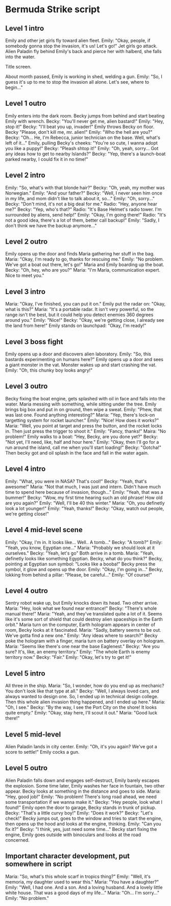 # Bermuda Strike script



## Level 1 intro

Emily and other jet girls fly toward alien fleet.
Emily: "Okay, people, if somebody gonna stop the invasion, it's us! Let's go!"
Jet girls go attack. Alien Paladin fly behind Emily's back and pierce her with halberd, she falls into the water.

Title screen.

About month passed, Emily is working in shed, welding a gun.
Emily: "So, I guess it's up to me to stop the invasion all alone. Let's see, where to begin..."

## Level 1 outro

Emily enters into the dark room. Becky jumps from behind and start beating Emily with wrench.
Becky: "You'll never get me, alien bastard!"
Emily: "Hey, stop it!"
Becky: "I'll beat you up, invader!"
Emily throws Becky on floor.
Becky "Please, don't kill me, mr. alien!"
Emily: "Who the hell are you?"
Becky: "Oh... He, I'm Rebecca, junior technician on the base. Well, what's left of it..."
Emily, pulling Becky's cheeks: "You're so cute, I wanna adopt you like a puppy!"
Becky: "Pleash shtop it!"
Emily: "Oh, yeah, sorry... Got any ideas how to get to nearby Islands?"
Becky: "Yep, there's a launch-boat parked nearby, I could fix it in no time!"

## Level 2 intro

Emily: "So, what's with that blonde hair?"
Becky: "Oh, yeah, my mother was Norwegian."
Emily: "And your father?"
Becky: "Well, I never seen him once in my life, and mom didn't like to talk about it, so..."
Emily: "Oh, sorry..."
Becky: "Don't mind, it's not a big deal for me."
Radio: "Hey, anyone hear me?"
Becky: "Yep, who's that?"
Radio: "It's Base Helmet's radio tower. I'm surrounded by aliens, send help!"
Emily: "Okay, I'm going there!"
Radio: "It's not a good idea, there's a lot of them, better call backup!"
Emily: "Sadly, I don't think we have the backup anymore..."

## Level 2 outro

Emily opens up the door and finds Maria gathering her stuff in the bag.
Maria: "Okay, I'm ready to go, thanks for rescuing me."
Emily: "No problem. We've got a boat out there, let's go!"
Maria and Emily boarding up the boat.
Becky: "Oh, hey, who are you?"
Maria: "I'm Maria, communication expert. Nice to meet you."

## Level 3 intro

Maria: "Okay, I've finished, you can put it on."
Emily put the radar on: "Okay, what is this?"
Maria: "It's a portable radar. It isn't very powerful, so the range isn't the best, but it could help you detect enemies 360 degrees around you."
Emily: "Nice!"
Becky: "Okay, we're getting close, I already see the land from here!"
Emily stands on launchpad: "Okay, I'm ready!"

## Level 3 boss fight

Emily opens up a door and discovers alien laboratory.
Emily: "So, this bastards experimenting on humans here?"
Emily opens up a door and sees a giant monster in the vat. Monster wakes up and start crashing the vat.
Emily: "Oh, this chunky boy looks angry!"

## Level 3 outro

Becky fixing the boat engine, gets splashed with oil in face and falls into the water. Maria messing with something, while sitting under the tree.
Emily brings big box and put in on ground, then wipe a sweat.
Emily: "Phew, that was last one. Found anything interesting?"
Maria: "Yep, there's lock-on targetting system for rocket launcher."
Emily: "Nice! How does it works?"
Maria: "Well, you point at target and press the button, and the rocket locks in. Then just press the trigger to shoot it."
Emily: "Fancy, thanks!"
Maira: "No problem!"
Emily walks to a boat: "Hey, Becky, are you done yet?"
Becky: "Not yet, I'll need, like, half and hour here."
Emily: "Okay, then I'll go for a run around the island, call me when you'll start loading!"
Becky: "Gotcha!"
Then becky got and oil splash in the face and fall in the water again.

## Level 4 intro

Emily: "What, you were in NASA? That's cool!"
Becky: "Yeah, that's awesome!"
Maria: "Not that much, I was just and intern. Didn't have much time to spend here because of invasion, though..."
Emily: "Yeah, that was a bummer!"
Becky: "Wow, my first time hearing such an old phrase! How old are you again?"
Emily: "Well, I'll be 40 this winter."
Maria: "Oh, you definetly look a lot younger!"
Emily: "Yeah, thanks!"
Becky: "Okay, watch out people, we're getting close!"

## Level 4 mid-level scene

Emily: "Okay, I'm in. It looks like... Well.. A tomb..."
Becky: "A tomb?"
Emily: "Yeah, you know, Egyptian one..."
Maria: "Probably we should look at it ourselves."
Becky: "Yeah, let's go"
Both arrive in a tomb.
Maria: "Yeah, definetly looks like something Egyptian. Becky, what do you think?"
Becky, pointing at Egyptian sun symbol: "Looks like a booba!"
Becky press the symbol, it glow and opens up the door.
Emily: "Okay, I'm going in..."
Becky, lokking from behind a pillar: "Please, be careful..."
Emily: "Of course!"

## Level 4 outro

Sentry robot wake up, but Emily knocks down its head.
Two other arrive.
Maria: "Hey, look what we found near entrance!"
Becky: "There's whole manual there!"
Maria: "Yeah, and they've translated quite a lot of it. Seems like it's some sort of shield that could destroy alien spaceships in the Earth orbit."
Maria turn on the computer, Earth hologram appears in center of room, Becky looks at it fascinated.
Maria: "Sadly, battery seems to be out. We've gotta find a new one."
Emily: "Any ideas where to search?"
Becky poke the hologram with a finger, maria turn on battery overlay on hologram.
Maria: "Seems like there's one near the base Eaglenest."
Becky: "Are you sure? It's, like, an enemy territory."
Emily: "The whole Earth is enemy territory now."
Becky: "Fair."
Emily: "Okay, let's try to get it!"

## Level 5 intro

All three in the ship.
Maria: "So, I wonder, how do you end up as mechanic? You don't look like that type at all."
Becky: "Well, I always loved cars, and always wanted to design one. So, I ended up in technical design college. Then this whole alien invasion thing happened, and I ended up here."
Maria: "Oh, I see."
Becky: "By the way, I see the Port City on the shore! It looks quite empty."
Emily: "Okay, stay here, I'll scout it out."
Maria: "Good luck there!"

## Level 5 mid-level

Alien Paladin lands in city center.
Emily: "Oh, it's you again? We've got a score to settle!"
Emily cocks a gun.

## Level 5 outro

Alien Paladin falls down and engages self-destruct, Emily barely escapes the explosion.
Some time later, Emily washes her face in fountain, two other appear. Becky looks at something in the distance and goes to side.
Maria: "Hey, good job!"
Emily: "No problem! There's long road ahead, we need some transportation if we wanna make it."
Becky: "Hey people, look what I found!"
Emily open the door to garage, Becky stands in trunk of pickup.
Becky: "That's a little curvy boy!"
Emily: "Does it work?"
Becky: "Let's check!"
Becky jumps out, goes to the window and tries to start the engine, then opens up the hood and looks at the engine, thinking.
Emily: "Can you fix it?"
Becky: "I think, yes, just need some time..."
Becky start fixing the engine, Emily goes outside with binoculars and looks at the road concerned.
















## Important character development, put somewhere in script

Maria: "So, what's this whole scarf in tropics thing?"
Emily: "Well, it's memoria, my daughter used to wear this."
Maria: "You have a daughter?"
Emily: "Well, I had one. And a son. And a loving husband. And a lovely little white house. That was a good days of my life..."
Maria: "Oh... I'm sorry..."
Emily: "No problem."











